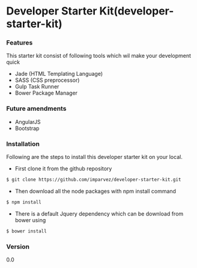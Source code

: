 # Developer Starter Kit(developer-starter-kit)

### Features
This starter kit consist of following tools which wil make your development quick

* Jade (HTML Templating Language)
* SASS (CSS preprocessor)
* Gulp Task Runner
* Bower Package Manager

### Future amendments
* AngularJS
* Bootstrap


### Installation
Following are the steps to install this developer starter kit on your local.

- First clone it from the github repository 

```sh
$ git clone https://github.com/imparvez/developer-starter-kit.git
```

- Then download all the node packages with npm install command
```sh
$ npm install
```

- There is a default Jquery dependency which can be download from bower using
```sh
$ bower install
```


### Version
0.0
